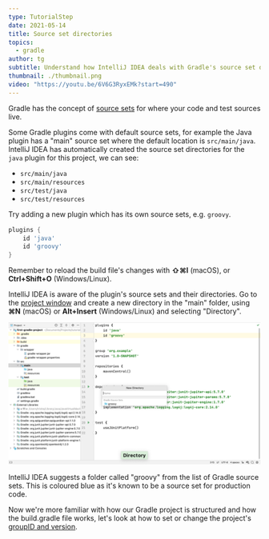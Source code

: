 ```yaml
---
type: TutorialStep
date: 2021-05-14
title: Source set directories
topics:
  - gradle
author: tg
subtitle: Understand how IntelliJ IDEA deals with Gradle's source set directories
thumbnail: ./thumbnail.png
video: "https://youtu.be/6V6G3RyxEMk?start=490"
---
```


Gradle has the concept of [source sets](https://docs.gradle.org/current/dsl/org.gradle.api.tasks.SourceSet.html) for where your code and test sources live.

Some Gradle plugins come with default source sets, for example the Java plugin has a "main" source set where the default location is `src/main/java`. IntelliJ IDEA has automatically created the source set directories for the `java` plugin for this project, we can see:

- `src/main/java`
- `src/main/resources`
- `src/test/java`
- `src/test/resources`

Try adding a new plugin which has its own source sets, e.g. `groovy`.

```groovy
plugins {
    id 'java'
    id 'groovy'
}
```

Remember to reload the build file's changes with **⇧⌘I** (macOS), or **Ctrl+Shift+O** (Windows/Linux).

IntelliJ IDEA is aware of the plugin's source sets and their directories. Go to the [project window](https://www.jetbrains.com/help/idea/project-tool-window.html) and create a new directory in the "main" folder, using **⌘N** (macOS) or **Alt+Insert** (Windows/Linux) and selecting "Directory".

![New directory name suggestions](./new-directory.png)

IntelliJ IDEA suggests a folder called "groovy" from the list of Gradle source sets. This is coloured blue as it's known to be a source set for production code.

Now we're more familiar with how our Gradle project is structured and how the build.gradle file works, let's look at how to set or change the project's [groupID and version](https://maven.apache.org/guides/mini/guide-naming-conventions.html).
